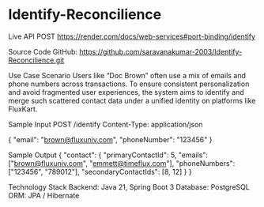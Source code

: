 # Identify-Reconcilience
Live API
POST https://render.com/docs/web-services#port-binding/identify

Source Code
GitHub: https://github.com/saravanakumar-2003/Identify-Reconcilience.git

Use Case Scenario
Users like “Doc Brown” often use a mix of emails and phone numbers across transactions. To ensure consistent personalization and avoid fragmented user experiences, the system aims to identify and merge such scattered contact data under a unified identity on platforms like FluxKart.

Sample Input
POST /identify
Content-Type: application/json

{
  "email": "brown@fluxuniv.com",
  "phoneNumber": "123456"
}

Sample Output
{
  "contact": {
    "primaryContactId": 5,
    "emails": ["brown@fluxuniv.com", "emmett@timeflux.com"],
    "phoneNumbers": ["123456", "789012"],
    "secondaryContactIds": [8, 12]
  }
}

Technology Stack
Backend: Java 21, Spring Boot 3
Database: PostgreSQL
ORM: JPA / Hibernate



